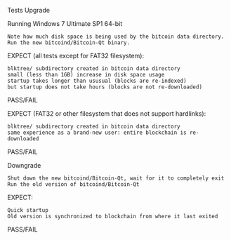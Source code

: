Tests
Upgrade

Running Windows 7 Ultimate SP1 64-bit

    Note how much disk space is being used by the bitcoin data directory.
    Run the new bitcoind/Bitcoin-Qt binary.

EXPECT (all tests except for FAT32 filesystem):

    blktree/ subdirectory created in bitcoin data directory
    small (less than 1GB) increase in disk space usage
    startup takes longer than ususual (blocks are re-indexed)
    but startup does not take hours (blocks are not re-downloaded)

PASS/FAIL

EXPECT (FAT32 or other filesystem that does not support hardlinks):

    blktree/ subdirectory created in bitcoin data directory
    same experience as a brand-new user: entire blockchain is re-downloaded

PASS/FAIL

Downgrade

    Shut down the new bitcoind/Bitcoin-Qt, wait for it to completely exit
    Run the old version of bitcoind/Bitcoin-Qt

EXPECT:

    Quick startup
    Old version is synchronized to blockchain from where it last exited

PASS/FAIL
